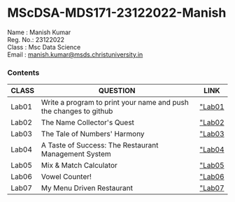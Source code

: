# MScDSA-MDS171-23122022-Manish

Name : Manish Kumar   
Reg. No.: 23122022  
Class : Msc Data Science  
Email : manish.kumar@msds.christuniversity.in

### **Contents**
|CLASS|QUESTION|LINK|
|-----------------------|-----------------------------------------------------|---------------------------|
|Lab01|Write a program to print your name and push the changes to github|["Lab01](Lab01.ipynb)    
|Lab02|The Name Collector's Quest|["Lab02](Lab02.ipynb)
|Lab03|The Tale of Numbers' Harmony |["Lab03](Lab03.ipynb) 
|Lab04|A Taste of Success: The Restaurant Management System |["Lab04](Lab04.ipynb)
|Lab05|Mix & Match Calculator |["Lab05](https://github.com/manishkurps/MScDSA-MDS171-23122022-Manish/tree/main/Lab%2005)
|Lab06|Vowel Counter! |["Lab06](Lab06.ipynb)
|Lab07|My Menu Driven Restaurant |["Lab07](Lab07.py)